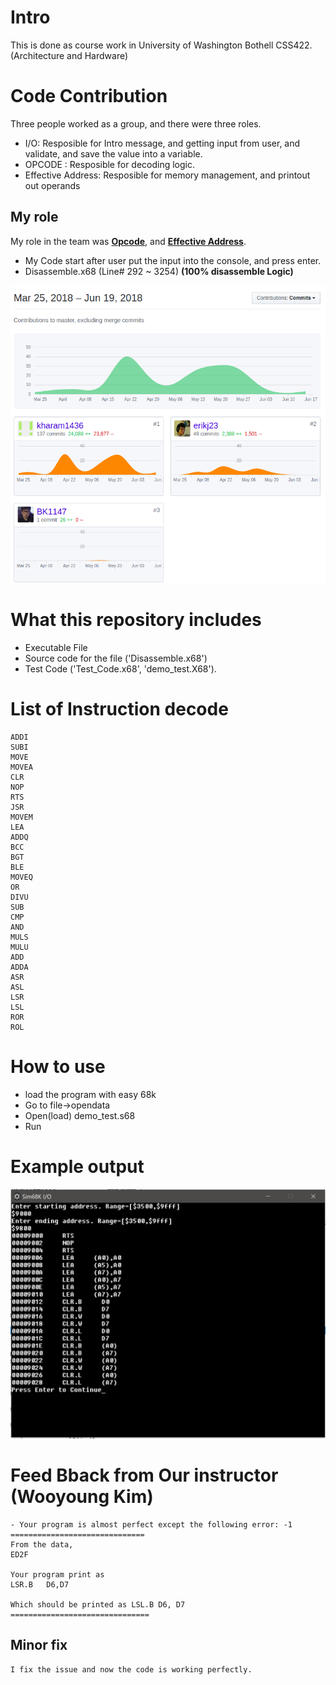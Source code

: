 

# Intro
This is done as course work in University of Washington Bothell CSS422. (Architecture and Hardware)

# Code Contribution
Three people worked as a group, and there were three roles.
- I/O: Resposible for Intro message, and getting input from user, and validate, and save the value into a variable.
- OPCODE : Resposible for decoding logic.
- Effective Address: Resposible for memory management, and printout out operands

## My role
My role in the team was <b><u>Opcode</b></u>, and <b><u>Effective Address</b></u>.
- My Code start after user put the input into the console, and press enter.
- Disassemble.x68 (Line# 292 ~ 3254) <b>(100% disassemble Logic)</b>

![Alt text](./Picture/Disassembly_Project_Contribution.png "Example Output")


# What this repository includes
- Executable File
- Source code for the file ('Disassemble.x68')
- Test Code ('Test_Code.x68', 'demo_test.X68').

# List of Instruction decode
```
ADDI         
SUBI          
MOVE
MOVEA
CLR
NOP
RTS
JSR
MOVEM
LEA
ADDQ
BCC
BGT
BLE
MOVEQ
OR
DIVU
SUB
CMP
AND
MULS
MULU
ADD
ADDA
ASR
ASL
LSR
LSL
ROR
ROL
```

# How to use
- load the program with easy 68k
- Go to file->opendata
- Open(load) demo_test.s68
- Run
# Example output
![Alt text](./Picture/Example_output.png "Example Output")

# Feed Bback from Our instructor (Wooyoung Kim)
```
- Your program is almost perfect except the following error: -1
==============================
From the data,
ED2F   

Your program print as
LSR.B	D6,D7

Which should be printed as LSL.B D6, D7
===============================
```
## Minor fix
```
I fix the issue and now the code is working perfectly.
```